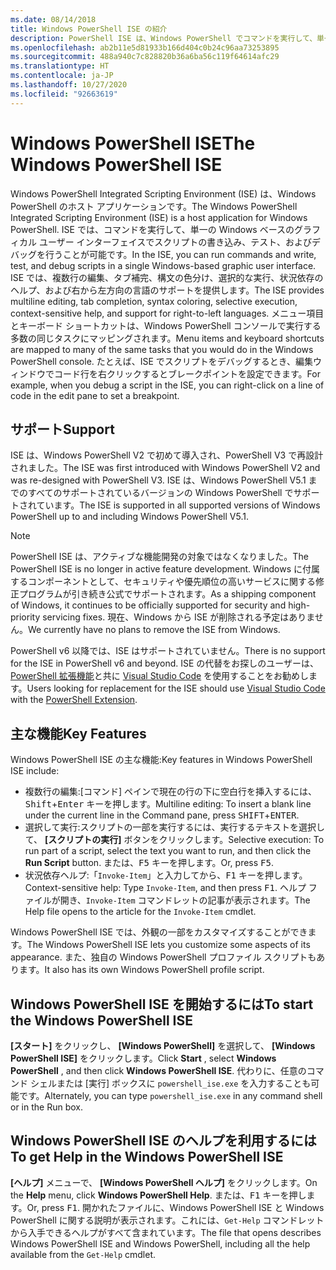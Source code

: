 ```yaml
---
ms.date: 08/14/2018
title: Windows PowerShell ISE の紹介
description: PowerShell ISE は、Windows PowerShell でコマンドを実行して、単一の Windows ベースのグラフィカル ユーザー インターフェイスでスクリプトの書き込み、テスト、およびデバッグを行えるようにするためのホスト アプリケーションです。
ms.openlocfilehash: ab2b11e5d81933b166d404c0b24c96aa73253895
ms.sourcegitcommit: 488a940c7c828820b36a6ba56c119f64614afc29
ms.translationtype: HT
ms.contentlocale: ja-JP
ms.lasthandoff: 10/27/2020
ms.locfileid: "92663619"
---
```

# <a name="the-windows-powershell-ise"></a><span data-ttu-id="e439f-103">Windows PowerShell ISE</span><span class="sxs-lookup"><span data-stu-id="e439f-103">The Windows PowerShell ISE</span></span>

<span data-ttu-id="e439f-104">Windows PowerShell Integrated Scripting Environment (ISE) は、Windows PowerShell のホスト アプリケーションです。</span><span class="sxs-lookup"><span data-stu-id="e439f-104">The Windows PowerShell Integrated Scripting Environment (ISE) is a host application for Windows PowerShell.</span></span> <span data-ttu-id="e439f-105">ISE では、コマンドを実行して、単一の Windows ベースのグラフィカル ユーザー インターフェイスでスクリプトの書き込み、テスト、およびデバッグを行うことが可能です。</span><span class="sxs-lookup"><span data-stu-id="e439f-105">In the ISE, you can run commands and write, test, and debug scripts in a single Windows-based graphic user interface.</span></span> <span data-ttu-id="e439f-106">ISE では、複数行の編集、タブ補完、構文の色分け、選択的な実行、状況依存のヘルプ、および右から左方向の言語のサポートを提供します。</span><span class="sxs-lookup"><span data-stu-id="e439f-106">The ISE provides multiline editing, tab completion, syntax coloring, selective execution, context-sensitive help, and support for right-to-left languages.</span></span> <span data-ttu-id="e439f-107">メニュー項目とキーボード ショートカットは、Windows PowerShell コンソールで実行する多数の同じタスクにマッピングされます。</span><span class="sxs-lookup"><span data-stu-id="e439f-107">Menu items and keyboard shortcuts are mapped to many of the same tasks that you would do in the Windows PowerShell console.</span></span> <span data-ttu-id="e439f-108">たとえば、ISE でスクリプトをデバッグするとき、編集ウィンドウでコード行を右クリックするとブレークポイントを設定できます。</span><span class="sxs-lookup"><span data-stu-id="e439f-108">For example, when you debug a script in the ISE, you can right-click on a line of code in the edit pane to set a breakpoint.</span></span>

## <a name="support"></a><span data-ttu-id="e439f-109">サポート</span><span class="sxs-lookup"><span data-stu-id="e439f-109">Support</span></span>

<span data-ttu-id="e439f-110">ISE は、Windows PowerShell V2 で初めて導入され、PowerShell V3 で再設計されました。</span><span class="sxs-lookup"><span data-stu-id="e439f-110">The ISE was first introduced with Windows PowerShell V2 and was re-designed with PowerShell V3.</span></span> <span data-ttu-id="e439f-111">ISE は、Windows PowerShell V5.1 までのすべてのサポートされているバージョンの Windows PowerShell でサポートされています。</span><span class="sxs-lookup"><span data-stu-id="e439f-111">The ISE is supported in all supported versions of Windows PowerShell up to and including Windows PowerShell V5.1.</span></span>

> [!NOTE]
> <span data-ttu-id="e439f-112">PowerShell ISE は、アクティブな機能開発の対象ではなくなりました。</span><span class="sxs-lookup"><span data-stu-id="e439f-112">The PowerShell ISE is no longer in active feature development.</span></span> <span data-ttu-id="e439f-113">Windows に付属するコンポーネントとして、セキュリティや優先順位の高いサービスに関する修正プログラムが引き続き公式でサポートされます。</span><span class="sxs-lookup"><span data-stu-id="e439f-113">As a shipping component of Windows, it continues to be officially supported for security and high-priority servicing fixes.</span></span>
> <span data-ttu-id="e439f-114">現在、Windows から ISE が削除される予定はありません。</span><span class="sxs-lookup"><span data-stu-id="e439f-114">We currently have no plans to remove the ISE from Windows.</span></span>
>
> <span data-ttu-id="e439f-115">PowerShell v6 以降では、ISE はサポートされていません。</span><span class="sxs-lookup"><span data-stu-id="e439f-115">There is no support for the ISE in PowerShell v6 and beyond.</span></span> <span data-ttu-id="e439f-116">ISE の代替をお探しのユーザーは、[PowerShell 拡張機能](https://marketplace.visualstudio.com/items?itemName=ms-vscode.PowerShell)と共に [Visual Studio Code](https://code.visualstudio.com/) を使用することをお勧めします。</span><span class="sxs-lookup"><span data-stu-id="e439f-116">Users looking for replacement for the ISE should use [Visual Studio Code](https://code.visualstudio.com/) with the [PowerShell Extension](https://marketplace.visualstudio.com/items?itemName=ms-vscode.PowerShell).</span></span>

## <a name="key-features"></a><span data-ttu-id="e439f-117">主な機能</span><span class="sxs-lookup"><span data-stu-id="e439f-117">Key Features</span></span>

<span data-ttu-id="e439f-118">Windows PowerShell ISE の主な機能:</span><span class="sxs-lookup"><span data-stu-id="e439f-118">Key features in Windows PowerShell ISE include:</span></span>

- <span data-ttu-id="e439f-119">複数行の編集:[コマンド] ペインで現在の行の下に空白行を挿入するには、<kbd>Shift</kbd>+<kbd>Enter</kbd> キーを押します。</span><span class="sxs-lookup"><span data-stu-id="e439f-119">Multiline editing: To insert a blank line under the current line in the Command pane, press <kbd>SHIFT</kbd>+<kbd>ENTER</kbd>.</span></span>
- <span data-ttu-id="e439f-120">選択して実行:スクリプトの一部を実行するには、実行するテキストを選択して、 **[スクリプトの実行]** ボタンをクリックします。</span><span class="sxs-lookup"><span data-stu-id="e439f-120">Selective execution: To run part of a script, select the text you want to run, and then click the **Run Script** button.</span></span> <span data-ttu-id="e439f-121">または、<kbd>F5</kbd> キーを押します。</span><span class="sxs-lookup"><span data-stu-id="e439f-121">Or, press <kbd>F5</kbd>.</span></span>
- <span data-ttu-id="e439f-122">状況依存ヘルプ:「`Invoke-Item`」と入力してから、<kbd>F1</kbd> キーを押します。</span><span class="sxs-lookup"><span data-stu-id="e439f-122">Context-sensitive help: Type `Invoke-Item`, and then press <kbd>F1</kbd>.</span></span> <span data-ttu-id="e439f-123">ヘルプ ファイルが開き、`Invoke-Item` コマンドレットの記事が表示されます。</span><span class="sxs-lookup"><span data-stu-id="e439f-123">The Help file opens to the article for the `Invoke-Item` cmdlet.</span></span>

<span data-ttu-id="e439f-124">Windows PowerShell ISE では、外観の一部をカスタマイズすることができます。</span><span class="sxs-lookup"><span data-stu-id="e439f-124">The Windows PowerShell ISE lets you customize some aspects of its appearance.</span></span> <span data-ttu-id="e439f-125">また、独自の Windows PowerShell プロファイル スクリプトもあります。</span><span class="sxs-lookup"><span data-stu-id="e439f-125">It also has its own Windows PowerShell profile script.</span></span>

## <a name="to-start-the-windows-powershell-ise"></a><span data-ttu-id="e439f-126">Windows PowerShell ISE を開始するには</span><span class="sxs-lookup"><span data-stu-id="e439f-126">To start the Windows PowerShell ISE</span></span>

<span data-ttu-id="e439f-127">**[スタート]** をクリックし、 **[Windows PowerShell]** を選択して、 **[Windows PowerShell ISE]** をクリックします。</span><span class="sxs-lookup"><span data-stu-id="e439f-127">Click **Start** , select **Windows PowerShell** , and then click **Windows PowerShell ISE**.</span></span>
<span data-ttu-id="e439f-128">代わりに、任意のコマンド シェルまたは [実行] ボックスに `powershell_ise.exe` を入力することも可能です。</span><span class="sxs-lookup"><span data-stu-id="e439f-128">Alternately, you can type `powershell_ise.exe` in any command shell or in the Run box.</span></span>

## <a name="to-get-help-in-the-windows-powershell-ise"></a><span data-ttu-id="e439f-129">Windows PowerShell ISE のヘルプを利用するには</span><span class="sxs-lookup"><span data-stu-id="e439f-129">To get Help in the Windows PowerShell ISE</span></span>

<span data-ttu-id="e439f-130">**[ヘルプ]** メニューで、 **[Windows PowerShell ヘルプ]** をクリックします。</span><span class="sxs-lookup"><span data-stu-id="e439f-130">On the **Help** menu, click **Windows PowerShell Help**.</span></span> <span data-ttu-id="e439f-131">または、<kbd>F1</kbd> キーを押します。</span><span class="sxs-lookup"><span data-stu-id="e439f-131">Or, press <kbd>F1</kbd>.</span></span> <span data-ttu-id="e439f-132">開かれたファイルに、Windows PowerShell ISE と Windows PowerShell に関する説明が表示されます。これには、`Get-Help` コマンドレットから入手できるヘルプがすべて含まれています。</span><span class="sxs-lookup"><span data-stu-id="e439f-132">The file that opens describes Windows PowerShell ISE and Windows PowerShell, including all the help available from the `Get-Help` cmdlet.</span></span>
